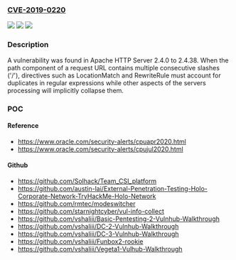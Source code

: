 ### [CVE-2019-0220](https://cve.mitre.org/cgi-bin/cvename.cgi?name=CVE-2019-0220)
![](https://img.shields.io/static/v1?label=Product&message=Apache%20HTTP%20Server&color=blue)
![](https://img.shields.io/static/v1?label=Version&message=n%2Fa&color=blue)
![](https://img.shields.io/static/v1?label=Vulnerability&message=URL%20normalization%20inconsistencies&color=brighgreen)

### Description

A vulnerability was found in Apache HTTP Server 2.4.0 to 2.4.38. When the path component of a request URL contains multiple consecutive slashes ('/'), directives such as LocationMatch and RewriteRule must account for duplicates in regular expressions while other aspects of the servers processing will implicitly collapse them.

### POC

#### Reference
- https://www.oracle.com/security-alerts/cpuapr2020.html
- https://www.oracle.com/security-alerts/cpujul2020.html

#### Github
- https://github.com/Solhack/Team_CSI_platform
- https://github.com/austin-lai/External-Penetration-Testing-Holo-Corporate-Network-TryHackMe-Holo-Network
- https://github.com/rmtec/modeswitcher
- https://github.com/starnightcyber/vul-info-collect
- https://github.com/vshaliii/Basic-Pentesting-2-Vulnhub-Walkthrough
- https://github.com/vshaliii/DC-2-Vulnhub-Walkthrough
- https://github.com/vshaliii/DC-3-Vulnhub-Walkthrough
- https://github.com/vshaliii/Funbox2-rookie
- https://github.com/vshaliii/Vegeta1-Vulhub-Walkthrough

